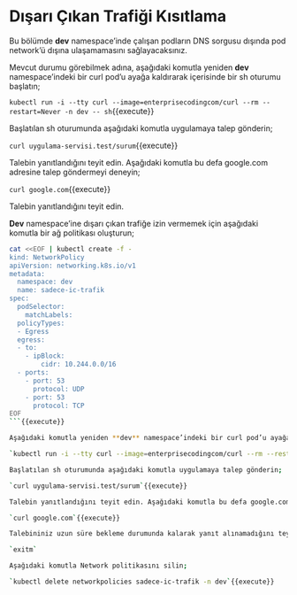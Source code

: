 # Dışarı Çıkan Trafiği Kısıtlama

Bu bölümde **dev** namespace’inde çalışan podların DNS sorgusu dışında pod network’ü dışına ulaşamamasını sağlayacaksınız.

Mevcut durumu görebilmek adına, aşağıdaki komutla yeniden **dev** namespace’indeki bir curl pod’u ayağa kaldırarak içerisinde bir sh oturumu başlatın;

`kubectl run -i --tty curl --image=enterprisecodingcom/curl --rm --restart=Never -n dev -- sh`{{execute}}

Başlatılan sh oturumunda aşağıdaki komutla uygulamaya talep gönderin;

`curl uygulama-servisi.test/surum`{{execute}}

Talebin yanıtlandığını teyit edin. Aşağıdaki komutla bu defa google.com adresine talep göndermeyi deneyin;

`curl google.com`{{execute}}

Talebin yanıtlandığını teyit edin.

**Dev** namespace’ine dışarı çıkan trafiğe izin vermemek için aşağıdaki komutla bir ağ politikası oluşturun;

````bash
cat <<EOF | kubectl create -f -
kind: NetworkPolicy
apiVersion: networking.k8s.io/v1
metadata:
  namespace: dev
  name: sadece-ic-trafik
spec:
  podSelector:
    matchLabels:
  policyTypes:
  - Egress
  egress:
  - to:
    - ipBlock:
        cidr: 10.244.0.0/16
  - ports:
    - port: 53
      protocol: UDP
    - port: 53
      protocol: TCP
EOF
```{{execute}}

Aşağıdaki komutla yeniden **dev** namespace’indeki bir curl pod’u ayağa kaldırarak içerisinde bir sh oturumu başlatın;

`kubectl run -i --tty curl --image=enterprisecodingcom/curl --rm --restart=Never -n dev -- sh`{{execute}}

Başlatılan sh oturumunda aşağıdaki komutla uygulamaya talep gönderin;

`curl uygulama-servisi.test/surum`{{execute}}

Talebin yanıtlandığını teyit edin. Aşağıdaki komutla bu defa google.com adresine talep göndermeyi deneyin;

`curl google.com`{{execute}}

Talebininiz uzun süre bekleme durumunda kalarak yanıt alınamadığını teyit edin. Ctrl + c tuş kombinasyonu ile talebi sonlandırın. exit komutu ile sh oturumunu sonlandırarak terminale geri dönün;

`exitm`

Aşağıdaki komutla Network politikasını silin;

`kubectl delete networkpolicies sadece-ic-trafik -n dev`{{execute}}
